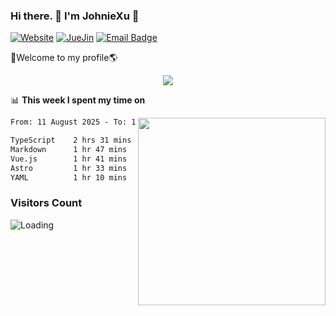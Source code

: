 ### Hi there. 👋 I'm JohnieXu :lemon:

[![Website](https://img.shields.io/badge/-Website-c14438?style=flat-square&logo=w&logoColor=white)](https://johniexu.github.io/)
[![JueJin](https://img.shields.io/badge/-JueJin-c14438?style=flat-square&logo=j&logoColor=white)](https://juejin.cn/user/2277843822444958)
[![Email Badge](https://img.shields.io/badge/-Email-c14438?style=flat-square&logo=Email&logoColor=white&link=mailto:281910378@qq.com)](mailto:281910378@qq.com)

🚀Welcome to my profile🌎

<center>
<img align='center' src="https://images.unsplash.com/photo-1690689636978-90d0f3592791?ixlib=rb-4.0.3&ixid=M3wxMjA3fDB8MHxwaG90by1wYWdlfHx8fGVufDB8fHx8fA%3D%3D&auto=format&fit=crop&w=2070&q=80">
</center>

📊 **This week I spent my time on**

<img align='right' width="300" src="https://github-readme-stats.vercel.app/api?username=JohnieXu&show_icons=true&title_color=fff&icon_color=79ff97&text_color=9f9f9f&bg_color=151515&count_private=true">

<!--START_SECTION:waka-->

```txt
From: 11 August 2025 - To: 18 August 2025

TypeScript    2 hrs 31 mins   ██████░░░░░░░░░░░░░░░░░░░   23.49 %
Markdown      1 hr 47 mins    ████░░░░░░░░░░░░░░░░░░░░░   16.62 %
Vue.js        1 hr 41 mins    ████░░░░░░░░░░░░░░░░░░░░░   15.68 %
Astro         1 hr 33 mins    ███▓░░░░░░░░░░░░░░░░░░░░░   14.51 %
YAML          1 hr 10 mins    ██▓░░░░░░░░░░░░░░░░░░░░░░   10.98 %
```

<!--END_SECTION:waka-->

### Visitors Count
<img align="left" src = "https://profile-counter.glitch.me/JohnieXu/count.svg" alt ="Loading">
